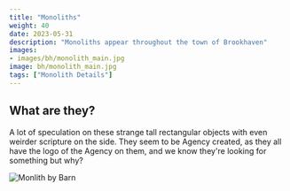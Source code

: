 ```yaml
---
title: "Monoliths"
weight: 40
date: 2023-05-31
description: "Monoliths appear throughout the town of Brookhaven"
images: 
- images/bh/monolith_main.jpg
image: bh/monolith_main.jpg
tags: ["Monolith Details"]
---
```



## What are they?

A lot of speculation on these strange tall rectangular objects with even weirder scripture on the side. They seem to be Agency created, as they all have the logo of the Agency on them, and we know they're looking for something but why?

![Monlith by Barn](/images/bh/monolith_main.jpg)